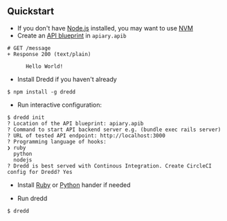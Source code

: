 ## Quickstart

- If you don't have [Node.js](https://nodejs.org/) installed, you may want to use [NVM](https://github.com/creationix/nvm)
- Create an [API blueprint](https://apiblueprint.org/) in `apiary.apib`
```
# GET /message
+ Response 200 (text/plain)

      Hello World!
```
- Install Dredd if you haven't already

```
$ npm install -g dredd

```

- Run interactive configuration:

```
$ dredd init
? Location of the API blueprint: apiary.apib
? Command to start API backend server e.g. (bundle exec rails server)
? URL of tested API endpoint: http://localhost:3000
? Programming language of hooks:
❯ ruby
  python
  nodejs
? Dredd is best served with Continous Integration. Create CircleCI config for Dredd? Yes

```

- Install [Ruby](hooks-ruby.md) or [Python](hooks-python.md) hander if needed

- Run dredd

```
$ dredd
```
